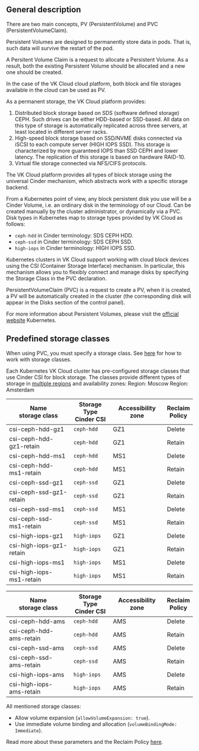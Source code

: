 ## General description

There are two main concepts, PV (PersistentVolume) and PVC (PersistentVolumeClaim).

Persistent Volumes are designed to permanently store data in pods. That is, such data will survive the restart of the pod.

A Persitent Volume Claim is a request to allocate a Persistent Volume. As a result, both the existing Persistent Volume should be allocated and a new one should be created.

In the case of the VK Cloud cloud platform, both block and file storages available in the cloud can be used as PV.

As a permanent storage, the VK Cloud platform provides:

1. Distributed block storage based on SDS (software defined storage) CEPH. Such drives can be either HDD-based or SSD-based. All data on this type of storage is automatically replicated across three servers, at least located in different server racks.
2. High-speed block storage based on SSD/NVME disks connected via iSCSI to each compute server (HIGH IOPS SSD). This storage is characterized by more guaranteed IOPS than SSD CEPH and lower latency. The replication of this storage is based on hardware RAID-10.
3. Virtual file storage connected via NFS/CIFS protocols.

The VK Cloud platform provides all types of block storage using the universal Cinder mechanism, which abstracts work with a specific storage backend.

From a Kubernetes point of view, any block persistent disk you use will be a Cinder Volume, i.e. an ordinary disk in the terminology of our Cloud. Can be created manually by the cluster administrator, or dynamically via a PVC. Disk types in Kubernetes map to storage types provided by VK Cloud as follows:

- `ceph-hdd` in Cinder terminology: SDS CEPH HDD.
- `ceph-ssd` in Cinder terminology: SDS CEPH SSD.
- `high-iops` in Cinder terminology: HIGH IOPS SSD.

Kubernetes clusters in VK Cloud support working with cloud block devices using the CSI (Container Storage Interface) mechanism. In particular, this mechanism allows you to flexibly connect and manage disks by specifying the Storage Class in the PVC declaration.

PersistentVolumeClaim (PVC) is a request to create a PV, when it is created, a PV will be automatically created in the cluster (the corresponding disk will appear in the Disks section of the control panel).

For more information about Persistent Volumes, please visit the [official website](https://kubernetes.io/docs/concepts/storage/persistent-volumes/) Kubernetes.

## Predefined storage classes

When using PVC, you must specify a storage class.
See [here](../k8s-pvc/manage-storage-classes) for how to work with storage classes.

Each Kubernetes VK Cloud cluster has pre-configured storage classes that use Cinder CSI for block storage.
The classes provide different types of storage in [multiple regions](../../../additionals/account/concepts/regions) and availability zones:<tabs>
<tablist>
<tab>Region: Moscow</tab>
<tab>Region: Amsterdam</tab>
</tablist>
<tabpanel>

| Name<br>storage class | Storage Type<br>Cinder CSI | Accessibility zone | Reclaim<br>Policy |
| ------------------------------- | --------------------- | -------------------- | ----------------- |
| csi-ceph-hdd-gz1 | `ceph-hdd` | GZ1 | Delete |
| csi-ceph-hdd-gz1-retain | `ceph-hdd` | GZ1 | Retain |
| csi-ceph-hdd-ms1 | `ceph-hdd` | MS1 | Delete |
| csi-ceph-hdd-ms1-retain | `ceph-hdd` | MS1 | Retain |
| csi-ceph-ssd-gz1 | `ceph-ssd` | GZ1 | Delete |
| csi-ceph-ssd-gz1-retain | `ceph-ssd` | GZ1 | Retain |
| csi-ceph-ssd-ms1 | `ceph-ssd` | MS1 | Delete |
| csi-ceph-ssd-ms1-retain | `ceph-ssd` | MS1 | Retain |
| csi-high-iops-gz1 | `high-iops` | GZ1 | Delete |
| csi-high-iops-gz1-retain | `high-iops` | GZ1 | Retain |
| csi-high-iops-ms1 | `high-iops` | MS1 | Delete |
| csi-high-iops-ms1-retain | `high-iops` | MS1 | Retain |

</tabpanel>
<tabpanel>

| Name<br>storage class | Storage Type<br>Cinder CSI | Accessibility zone | Reclaim<br>Policy |
| ------------------------------- | --------------------- | -------------------- | ----------------- |
| csi-ceph-hdd-ams | `ceph-hdd` | AMS | Delete |
| csi-ceph-hdd-ams-retain | `ceph-hdd` | AMS | Retain |
| csi-ceph-ssd-ams | `ceph-ssd` | AMS | Delete |
| csi-ceph-ssd-ams-retain | `ceph-ssd` | AMS | Retain |
| csi-high-iops-ams | `high-iops` | AMS | Delete |
| csi-high-iops-ams-retain | `high-iops` | AMS | Retain |

</tabpanel>
</tabs>

All mentioned storage classes:

- Allow volume expansion (`allowVolumeExpansion: true`).
- Use immediate volume binding and allocation (`volumeBindingMode: Immediate`).

Read more about these parameters and the Reclaim Policy [here](../k8s-pvc/manage-storage-classes#parametry-klassov-hraneniya).
